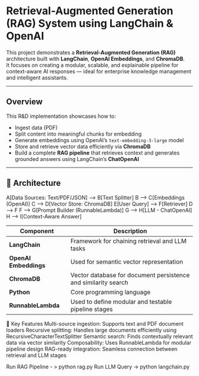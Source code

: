 #  Retrieval-Augmented Generation (RAG) System using LangChain & OpenAI

This project demonstrates a **Retrieval-Augmented Generation (RAG)** architecture built with **LangChain**, **OpenAI Embeddings**, and **ChromaDB**.  
It focuses on creating a modular, scalable, and explainable pipeline for context-aware AI responses — ideal for enterprise knowledge management and intelligent assistants.

---

## Overview

This R&D implementation showcases how to:
- Ingest data (PDF)
- Split content into meaningful chunks for embedding
- Generate embeddings using OpenAI’s `text-embedding-3-large` model
- Store and retrieve vector data efficiently via **ChromaDB**
- Build a complete **RAG pipeline** that retrieves context and generates grounded answers using LangChain’s **ChatOpenAI**

---

## 🧠 Architecture

A[Data Sources: Text/PDF/JSON] --> B[Text Splitter]
B --> C[Embeddings (OpenAI)]
C --> D[Vector Store: ChromaDB]
E[User Query] --> F[Retriever]
D --> F
F --> G[Prompt Builder (RunnableLambda)]
G --> H[LLM - ChatOpenAI]
H --> I[Context-Aware Answer]


| Component             | Description                                                    |
| --------------------- | -------------------------------------------------------------- |
| **LangChain**         | Framework for chaining retrieval and LLM tasks                 |
| **OpenAI Embeddings** | Used for semantic vector representation                        |
| **ChromaDB**          | Vector database for document persistence and similarity search |
| **Python**            | Core programming language                                      |
| **RunnableLambda**    | Used to define modular and testable pipeline stages            |


🧩 Key Features
Multi-source ingestion: Supports text and PDF document loaders
Recursive splitting: Handles large documents efficiently using RecursiveCharacterTextSplitter
Semantic search: Finds contextually relevant data via vector similarity
Composability: Uses RunnableLambda for modular pipeline design
RAG-ready integration: Seamless connection between retrieval and LLM stages


Run RAG Pipeline - > python rag.py
Run LLM Query -> python langchain.py
